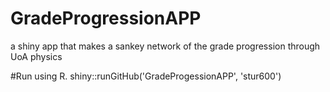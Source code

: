 # GradeProgressionAPP
a shiny app that makes a sankey network of the grade progression through UoA physics

#Run using R.
shiny::runGitHub('GradeProgessionAPP', 'stur600')
